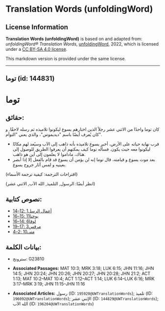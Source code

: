 # Translation Words (unfoldingWord)

## License Information

**Translation Words (unfoldingWord)** is based on and adapted from: _unfoldingWord® Translation Words_, [unfoldingWord](https://unfoldingword.org/utw), 2022, which is licensed under a [CC BY-SA 4.0 license](https://creativecommons.org/licenses/by-sa/4.0/legalcode.en).

This markdown version is provided under the same license.



--------------------------------

## توما (id: 144831)

توما
====

حقائق:
------

كان توما واحدًا من الاثني عشر رجلاً الذين اختارهم يسوع ليكونوا تلاميذه ثم رسله لاحقًا. و كان يُعرف أيضًا باسم "ديديموس"، والذي يعني "التوأم".

* قرب نهاية حياته على الأرض، أخبر يسوع تلاميذه بأنه ذاهب إلى الآب وسيُعد لهم مكانًا ليكونوا معه حيث يكون. فسأله توما كيف يمكنهم أن يعرفوا الطريق للوصول إلى هناك، ماداموا لا يعلمون إلى أين هو ذاهب.
* بعد موت يسوع و قيامته، قال توما إنه لن يؤمن أن يسوع قد قام بالفعل إلا إذا أبصر بعينيه و لمس آثار جروح يسوع.

(اقتراحات الترجمة: كيفية ترجمة الأسماء)

(انظر أيضًا: الرسول, التلميذ, الله الآب, الاثني عشر)

نصوص كتابية:
------------

* [أعمال الرسل1 :12–14](https://ref.ly/Acts1:12-Acts1:14)
* [يوحنا11 :15–16](https://ref.ly/John11:15-John11:16)
* [لوقا6 :14–16](https://ref.ly/Luke6:14-Luke6:16)
* [مرقس3 :17–19](https://ref.ly/Mark3:17-Mark3:19)
* [متى10 :2–4](https://ref.ly/Matt10:2-Matt10:4)

بيانات الكلمة:
--------------

* سترونج: G23810

* **Associated Passages:** MAT 10:3; MRK 3:18; LUK 6:15; JHN 11:16; JHN 14:5; JHN 20:24; JHN 20:26; JHN 20:27; JHN 20:28; JHN 21:2; ACT 1:13; MAT 10:2–MAT 10:4; ACT 1:12–ACT 1:14; LUK 6:14–LUK 6:16; MRK 3:17–MRK 3:19; JHN 11:15–JHN 11:16
* **Associated Articles:** رسول (ID: `195920@UWTranslationWords`); تلميذ (ID: `196092@UWTranslationWords`); الإثني عشر (ID: `144829@UWTranslationWords`); الله الآب (ID: `196204@UWTranslationWords`)

